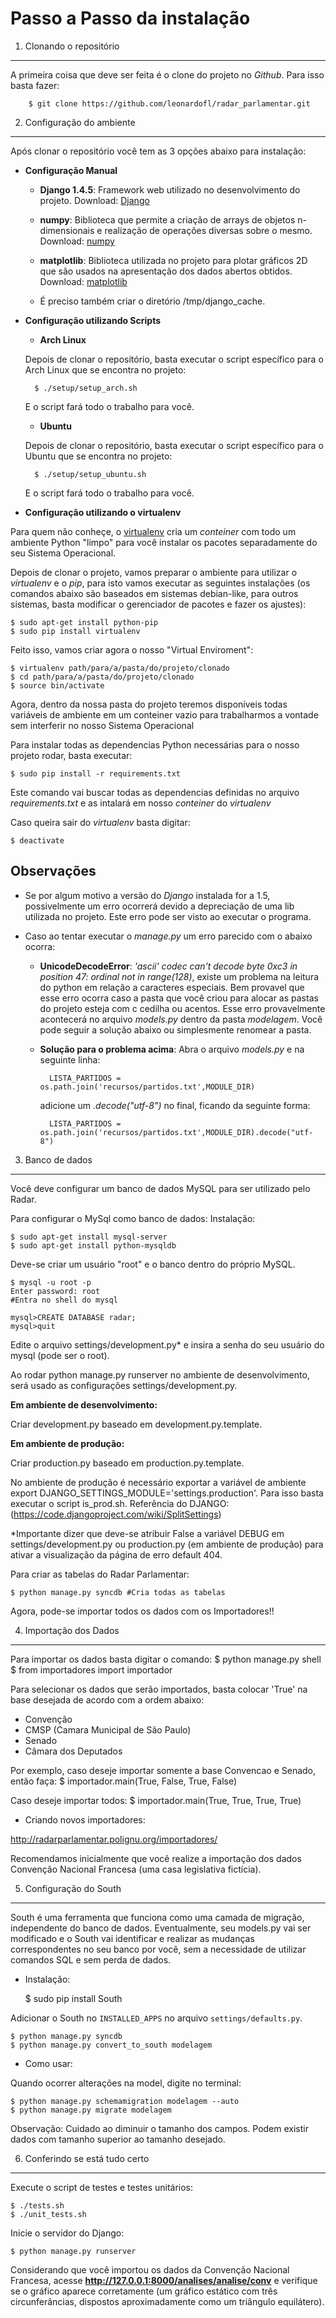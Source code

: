 Passo a Passo da instalação
============================

1. Clonando o repositório
------------------------------
    
A primeira coisa que deve ser feita é o clone do projeto no *Github*. Para isso basta fazer:

        $ git clone https://github.com/leonardofl/radar_parlamentar.git

2. Configuração do ambiente
------------------------------

Após clonar o repositório você tem as 3 opções abaixo para instalação:


* **Configuração Manual**

    * **Django 1.4.5**: Framework web utilizado no desenvolvimento do projeto. Download: [Django](https://www.djangoproject.com/download/)

    * **numpy**: Biblioteca que permite a criação de arrays de objetos n-dimensionais e realização de operações diversas sobre o mesmo.
        Download: [numpy](http://sourceforge.net/projects/numpy/files/)

    * **matplotlib**: Biblioteca utilizada no projeto para plotar gráficos 2D que são usados na apresentação dos dados abertos obtidos.
        Download: [matplotlib](http://matplotlib.org/downloads.html)

    * É preciso também criar o diretório /tmp/django_cache.


* **Configuração utilizando Scripts**

    * **Arch Linux**

    Depois de clonar o repositório, basta executar o script específico para o Arch Linux que se encontra no projeto:

        $ ./setup/setup_arch.sh

    E o script fará todo o trabalho para você.

    * **Ubuntu**

    Depois de clonar o repositório, basta executar o script específico para o Ubuntu que se encontra no projeto:

        $ ./setup/setup_ubuntu.sh

    E o script fará todo o trabalho para você.


* **Configuração utilizando o virtualenv**

Para quem não conheçe, o [virtualenv](http://www.virtualenv.org "Virtual Env") cria um *conteiner* com todo um ambiente Python "limpo" para você instalar os pacotes separadamente do seu Sistema Operacional.

Depois de clonar o projeto, vamos preparar o ambiente para utilizar o *virtualenv* e o *pip*, para isto vamos executar as seguintes instalações (os comandos abaixo são baseados em sistemas debian-like, para outros sistemas, basta modificar o gerenciador de pacotes e fazer os ajustes):

    $ sudo apt-get install python-pip
    $ sudo pip install virtualenv

Feito isso, vamos criar agora o nosso "Virtual Enviroment":

    $ virtualenv path/para/a/pasta/do/projeto/clonado
    $ cd path/para/a/pasta/do/projeto/clonado
    $ source bin/activate

Agora, dentro da nossa pasta do projeto teremos disponíveis todas variáveis de ambiente em um conteiner vazio para trabalharmos a vontade sem interferir no nosso Sistema Operacional

Para instalar todas as dependencias Python necessárias para o nosso projeto rodar, basta executar:

    $ sudo pip install -r requirements.txt

Este comando vai buscar todas as dependencias definidas no arquivo *requirements.txt* e as intalará em nosso *conteiner* do *virtualenv*

Caso queira sair do *virtualenv* basta digitar:

    $ deactivate


Observações
-------------

* Se por algum motivo a versão do *Django* instalada for a 1.5, possivelmente um erro ocorrerá devido a depreciação de uma lib utilizada no projeto. Este erro pode ser visto ao executar o programa.

* Caso ao tentar executar o *manage.py* um erro parecido com o abaixo ocorra:

    * **UnicodeDecodeError**: *'ascii' codec can't decode byte 0xc3 in position 47: ordinal not in range(128)*, existe um problema na leitura do python em relação a caracteres especiais. Bem provavel que esse erro ocorra caso a pasta que você criou para alocar as pastas do projeto esteja com c cedilha ou acentos. Esse erro provavelmente acontecerá no arquivo *models.py* dentro da pasta *modelagem*.
    Você pode seguir a solução abaixo ou simplesmente renomear a pasta.

    * **Solução para o problema acima**:
        Abra o arquivo *models.py* e na seguinte linha:

            LISTA_PARTIDOS = os.path.join('recursos/partidos.txt',MODULE_DIR)

        adicione um *.decode("utf-8")* no final, ficando da seguinte forma:
            
            LISTA_PARTIDOS = os.path.join('recursos/partidos.txt',MODULE_DIR).decode("utf-8")

3. Banco de dados
--------------------------

Você deve configurar um banco de dados MySQL para ser utilizado pelo Radar.

Para configurar o MySql como banco de dados:
Instalação:

	$ sudo apt-get install mysql-server
	$ sudo apt-get install python-mysqldb

Deve-se criar um usuário "root" e o banco dentro do próprio MySQL.

    $ mysql -u root -p 
    Enter password: root
    #Entra no shell do mysql
    
    mysql>CREATE DATABASE radar;
    mysql>quit

Edite o arquivo settings/development.py* e insira a senha do seu usuário do mysql (pode ser o root).

Ao rodar python manage.py runserver no ambiente de desenvolvimento, será usado as configurações settings/development.py.

<b>Em ambiente de desenvolvimento:</b>

Criar development.py baseado em development.py.template.


<b>Em ambiente de produção:</b>

Criar production.py baseado em production.py.template.

No ambiente de produção é necessário exportar a variável de ambiente export 	DJANGO_SETTINGS_MODULE='settings.production'. Para isso basta executar o script is_prod.sh. Referência do DJANGO: (https://code.djangoproject.com/wiki/SplitSettings)


*Importante dizer que deve-se atribuir False a variável DEBUG em settings/development.py ou production.py (em ambiente de produção) para ativar a visualização da página de erro default 404.

    
Para criar as tabelas do Radar Parlamentar:

    $ python manage.py syncdb #Cria todas as tabelas
    
Agora, pode-se importar todos os dados com os Importadores!!



4. Importação dos Dados
-------------------

Para importar os dados basta digitar o comando:
$ python manage.py shell
$ from importadores import importador

Para selecionar os dados que serão importados, basta colocar 'True' na base desejada de acordo com a ordem abaixo:
- Convenção
- CMSP (Camara Municipal de São Paulo)
- Senado
- Câmara dos Deputados

Por exemplo, caso deseje importar somente a base Convencao e Senado, então faça:
$ importador.main(True, False, True, False) 


Caso deseje importar todos:
$ importador.main(True, True, True, True)

- Criando novos importadores:

http://radarparlamentar.polignu.org/importadores/



Recomendamos inicialmente que você realize a importação dos dados Convenção Nacional Francesa (uma casa legislativa fictícia).

5. Configuração do South
-------------------------

South é uma ferramenta que funciona como uma camada de migração, independente do banco de dados. Eventualmente, seu models.py vai ser modificado e o South vai identificar e realizar as mudanças correspondentes no seu banco por você, sem a necessidade de utilizar comandos SQL e sem perda de dados.

* Instalação:

	$ sudo pip install South 
	
Adicionar o South no `INSTALLED_APPS` no arquivo `settings/defaults.py`.

	$ python manage.py syncdb 
	$ python manage.py convert_to_south modelagem

* Como usar:

Quando ocorrer alterações na model, digite no terminal:
	
	$ python manage.py schemamigration modelagem --auto
	$ python manage.py migrate modelagem
	
Observação: Cuidado ao diminuir o tamanho dos campos. Podem existir dados com tamanho superior ao tamanho desejado.

6. Conferindo se está tudo certo
---------------------------------
Execute o script de testes e testes unitários:
    
    $ ./tests.sh
    $ ./unit_tests.sh


Inicie o servidor do Django:

    $ python manage.py runserver

Considerando que você importou os dados da Convenção Nacional Francesa, acesse **http://127.0.0.1:8000/analises/analise/conv** e verifique se o gráfico aparece corretamente (um gráfico estático com três circunferâncias, dispostos aproximadamente como um triângulo equilátero).




